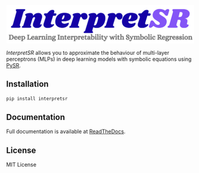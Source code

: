 ![logo](https://raw.githubusercontent.com/elizabethsztan/InterpretSR/main/docs/_static/InterpretSR_header.png)

*InterpretSR* allows you to approximate the behaviour of multi-layer perceptrons (MLPs) in deep learning models with symbolic equations using [PySR](https://ai.damtp.cam.ac.uk/pysr/).

## Installation

```bash
pip install interpretsr
```

## Documentation

Full documentation is available at [ReadTheDocs](https://interpretsr.readthedocs.io/).

## License

MIT License